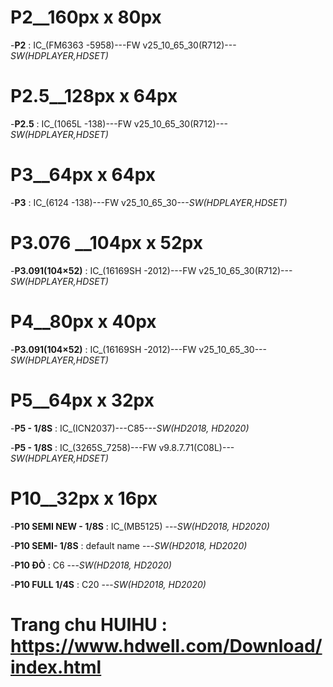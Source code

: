 # P2__160px x 80px
-**P2** : IC_(FM6363 -5958)---FW v25_10_65_30(R712)---_SW(HDPLAYER,HDSET)_



# P2.5__128px x 64px
-**P2.5** : IC_(1065L -138)---FW v25_10_65_30(R712)---_SW(HDPLAYER,HDSET)_


# P3__64px x 64px
-**P3** : IC_(6124 -138)---FW v25_10_65_30---_SW(HDPLAYER,HDSET)_



# P3.076 __104px x 52px
-**P3.091(104×52)** : IC_(16169SH -2012)---FW v25_10_65_30(R712)---_SW(HDPLAYER,HDSET)_



# P4__80px x 40px 
-**P3.091(104×52)** : IC_(16169SH -2012)---FW v25_10_65_30---_SW(HDPLAYER,HDSET)_




# P5__64px x 32px
-**P5 - 1/8S** : IC_(ICN2037)---C85---_SW(HD2018, HD2020)_

-**P5 - 1/8S** : IC_(3265S_7258)---FW v9.8.7.71(C08L)---_SW(HDPLAYER,HDSET)_


# P10__32px x 16px
-**P10 SEMI NEW - 1/8S** : IC_(MB5125) ---_SW(HD2018, HD2020)_

-**P10 SEMI- 1/8S** : default name ---_SW(HD2018, HD2020)_

-**P10 ĐỎ** : C6  ---_SW(HD2018, HD2020)_

-**P10 FULL 1/4S** : C20 ---_SW(HD2018, HD2020)_




#
# Trang chu HUIHU : https://www.hdwell.com/Download/index.html




